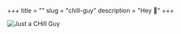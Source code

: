 +++
title = ""
slug = "chill-guy"
description = "Hey 🙂"
+++

![Just a CHill Guy](/images/chill-guy.png)